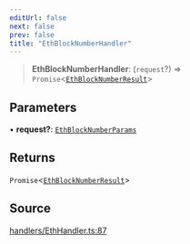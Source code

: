 ```yaml
---
editUrl: false
next: false
prev: false
title: "EthBlockNumberHandler"
---
```


> **EthBlockNumberHandler**: (`request`?) => `Promise`\<[`EthBlockNumberResult`](/reference/tevm/actions-types/type-aliases/ethblocknumberresult/)\>

## Parameters

• **request?**: [`EthBlockNumberParams`](/reference/tevm/actions-types/type-aliases/ethblocknumberparams/)

## Returns

`Promise`\<[`EthBlockNumberResult`](/reference/tevm/actions-types/type-aliases/ethblocknumberresult/)\>

## Source

[handlers/EthHandler.ts:87](https://github.com/evmts/tevm-monorepo/blob/main/packages/actions-types/src/handlers/EthHandler.ts#L87)
